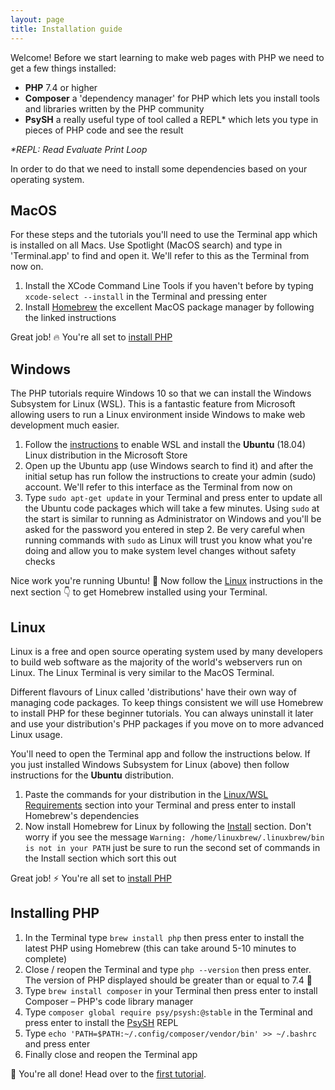 ```yaml
---
layout: page
title: Installation guide
---
```


Welcome! Before we start learning to make web pages with PHP we need to get a few things installed:

- **PHP** 7.4 or higher
- **Composer** a 'dependency manager' for PHP which lets you install tools and libraries written by the PHP community
- **PsySH** a really useful type of tool called a REPL\* which lets you type in pieces of PHP code and see the result

_\*REPL: Read Evaluate Print Loop_

In order to do that we need to install some dependencies based on your operating
system.

## MacOS

For these steps and the tutorials you'll need to use the Terminal app which is
installed on all Macs. Use Spotlight (MacOS search) and type in 'Terminal.app'
to find and open it. We'll refer to this as the Terminal from now on.

1. Install the XCode Command Line Tools if you haven't before by typing
   `xcode-select --install` in the Terminal and pressing enter
2. Install [Homebrew](https://brew.sh/) the excellent MacOS package manager
   by following the linked instructions

Great job! 🔥 You're all set to [install PHP](#installing-php)

## Windows

The PHP tutorials require Windows 10 so that we can install the Windows
Subsystem for Linux (WSL). This is a fantastic feature from Microsoft
allowing users to run a Linux environment inside Windows to make web
development much easier.

1. Follow the [instructions](https://docs.microsoft.com/en-us/windows/wsl/install-win10)
   to enable WSL and install the **Ubuntu** (18.04) Linux distribution
   in the Microsoft Store
2. Open up the Ubuntu app (use Windows search to find it)
   and after the initial setup has run follow the instructions to create your
   admin (sudo) account. We'll refer to this interface as the Terminal from now on
3. Type `sudo apt-get update` in your Terminal and press enter to update all the Ubuntu
   code packages which will take a few minutes. Using `sudo` at the start is similar to
   running as Administrator on Windows and you'll be asked for the password you entered
   in step 2. Be very careful when running commands with `sudo` as Linux will trust you
   know what you're doing and allow you to make system level changes without safety checks

Nice work you're running Ubuntu! 💃 Now follow the [Linux](#linux) instructions
in the next section 👇 to get Homebrew installed using your Terminal.

## Linux

Linux is a free and open source operating system used by many developers to
build web software as the majority of the world's webservers run on Linux.
The Linux Terminal is very similar to the MacOS Terminal.

Different flavours of Linux called 'distributions' have their own
way of managing code packages. To keep things consistent we will use
Homebrew to install PHP for these beginner tutorials. You can always
uninstall it later and use your distribution's PHP packages if you move on
to more advanced Linux usage.

You'll need to open the Terminal app and follow the instructions below. If you
just installed Windows Subsystem for Linux (above) then follow instructions
for the **Ubuntu** distribution.

1. Paste the commands for your distribution in the
   [Linux/WSL Requirements](https://docs.brew.sh/Homebrew-on-Linux#linuxwsl-requirements)
   section into your Terminal and press enter to install Homebrew's dependencies
2. Now install Homebrew for Linux by following the [Install](https://docs.brew.sh/Homebrew-on-Linux#install)
   section. Don't worry if you see the message `Warning: /home/linuxbrew/.linuxbrew/bin is not in your PATH`
   just be sure to run the second set of commands in the Install section which sort this out

Great job! ⚡ You're all set to [install PHP](#installing-php)

## Installing PHP

1. In the Terminal type `brew install php` then press enter to install the latest
   PHP using Homebrew (this can take around 5-10 minutes to complete)
2. Close / reopen the Terminal and type `php --version` then press enter. The version
   of PHP displayed should be greater than or equal to 7.4 🙌
3. Type `brew install composer` in your Terminal then press enter to install Composer
   &ndash; PHP's code library manager
4. Type `composer global require psy/psysh:@stable` in the Terminal and press enter
   to install the [PsySH](https://psysh.org/) REPL
5. Type `echo 'PATH=$PATH:~/.config/composer/vendor/bin' >> ~/.bashrc` and press enter
6. Finally close and reopen the Terminal app

🎉 You're all done! Head over to the [first tutorial](/php/lesson1/tutorial.html).
